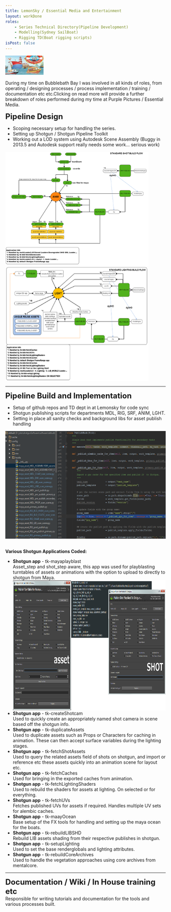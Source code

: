 ```yaml
---
title: LemonSky / Essential Media and Entertainment
layout: workDone
roles:
    - Series Technical Directory(Pipeline Development)
    - Modelling(Sydney SailBoat)
    - Rigging TD(Boat rigging scripts)
isPost: false
---
```

<p><img style="margin-center: 10px; width: 120px; height: 60px;" src="/assets/workdone/sydneysailboat.png" alt="" border="0" /></p>
<p>During my time on Bubblebath Bay I was involved in all kinds of roles, from operating / designing processes / process implementation / training / documentation etc etc.Clicking on read more will provide a further breakdown of roles performed during my time at Purple Pictures / Essential  Media.</p>
<p><span style="font-size: x-large;"><b>Pipeline Design</b></span></p>
<ul>
<li>Scoping necessary setup for handling the series.</li>
<li>Setting up Shotgun / Shotgun Pipeline Toolkit</li>
<li>Working out a LOD system using Autodesk Scene Assembly (Buggy in 2013.5 and Autodesk support really needs some work... serious work)</li>
</ul>
<p><img style="margin-center: 10px; width: 450px; height: 357px;" src="/assets/bbbayImages/ShotRequirements_sm.png" alt="" border="0" /> <img style="margin-center: 10px; width: 450px; height: 357px;" src="/assets/bbbayImages/LIGHTRequirements_sm.png" alt="" border="0" /></p>
<hr />
<p style="text-align: left;"><span style="font-size: x-large;"><b>Pipeline Build and Implementation</b></span></p>
<ul>
<li style="text-align: left;">Setup of github repos and TD dept in at Lemonsky for code sync</li>
<li style="text-align: left;">Shotgun publishing scripts for departments MDL, RIG, SRF, ANIM, LGHT.</li>
<li style="text-align: left;">Setting in place all sanity checks and background libs for asset publish handling</li>
</ul>
<p align="center"><img style="margin-center: 10px; width: 600px; height: 337px;" src="/assets/bbbayImages/shotgunConfig.png" alt="" align="middle" border="0" /></p>
<p align="left"><br /> <b>Various Shotgun Applications Coded:</b></p>
<ul>
<li style="text-align: left;"><b>Shotgun app</b> - tk-mayaplayblast<br /> Asset_step and shot_step aware, this app was used for playblasting turntables of assets or animations with the option to upload to directly to shotgun from Maya. <img style="width: 900px; height: 408px; display: block; margin-left: auto; margin-right: auto;" src="/assets/bbbayImages/tk-submit-mayaplayblast.png" alt="" align="middle" border="0" /></li>
<li style="text-align: left;"><b>Shotgun app</b> - tk-createShotcam<br /> Used to quickly create an appropriately named shot camera in scene based off the shotgun info.</li>
<li style="text-align: left;"><b>Shotgun app</b> - tk-duplicateAssets<br /> Used to duplicate assets such as Props or Characters for caching in animation. These can then accept surface variables during the lighting stages.</li>
<li style="text-align: left;"><b>Shotgun app</b> - tk-fetchShotAssets<br /> Used to query the related assets field of shots on shotgun, and import or reference etc these assets quickly into an animation scene for layout etc.</li>
<li style="text-align: left;"><b>Shotgun app</b> - tk-fetchCaches<br /> Used for bringing in the exported caches from animation.</li>
<li style="text-align: left;"><b>Shotgun app</b> - tk-fetchLightingShaders<br /> Used to rebuild the shaders for assets at lighting. On selected or for everything.</li>
<li style="text-align: left;"><b>Shotgun app</b> - tk-fetchUVs<br /> Fetches published UVs for assets if required. Handles multiple UV sets for alembic caches.</li>
<li style="text-align: left;"><b>Shotgun app</b> - tk-maayOcean<br /> Base setup of the FX tools for handling and setting up the maya ocean for the boats.</li>
<li style="text-align: left;"><b>Shotgun app</b> - tk-rebuildLIBSHD<br /> Rebuild LIB assets shading from their respective publishes in shotgun.</li>
<li style="text-align: left;"><b>Shotgun app</b> - tk-setupLighting<br /> Used to set the base renderglobals and lighting attributes.</li>
<li style="text-align: left;"><b>Shotgun app</b> - tk-rebuildCoreArchives<br /> Used to handle the vegetation approaches using core archives from mentalcore.</li>
</ul>
<hr />
<p><span style="font-size: x-large;"><b>Documentation / Wiki / In House training etc</b></span><br /> Responsible for writing tutorials and documentation for the tools and various processes built.</p>
<p> </p>